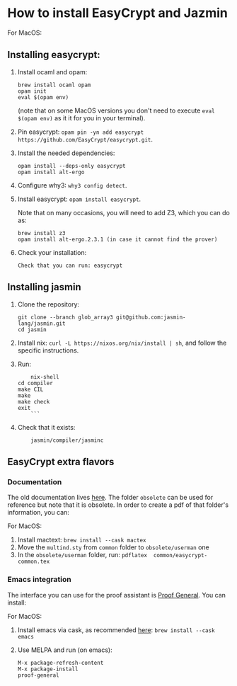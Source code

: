 # How to install EasyCrypt and Jazmin

For MacOS:

## Installing easycrypt:

1. Install ocaml and opam:

	```
	brew install ocaml opam
	opam init
	eval $(opam env)
	```

	(note that on some MacOS versions you don't need to execute `eval $(opam env)` as it
 it for you in your terminal).

2. Pin easycrypt: `opam pin -yn add easycrypt https://github.com/EasyCrypt/easycrypt.git`.
3. Install the needed dependencies:

	```
	opam install --deps-only easycrypt
	opam install alt-ergo
	```

4. Configure why3: `why3 config detect`.
5. Install easycrypt: `opam install easycrypt`.

	Note that on many occasions, you will need to add Z3, which you can do as:

	```
	brew install z3
	opam install alt-ergo.2.3.1 (in case it cannot find the prover)
	```
6. Check your installation:

	```
	Check that you can run: easycrypt
	```

## Installing jasmin

1. Clone the repository:

	```
	git clone --branch glob_array3 git@github.com:jasmin-lang/jasmin.git
	cd jasmin
	```

2. Install nix: `curl -L https://nixos.org/nix/install | sh`, and follow the specific instructions.

3. Run:

	```
        nix-shell
	cd compiler
	make CIL
	make
	make check
	exit
        ```
4. Check that it exists:

	```
        jasmin/compiler/jasminc
	```

## EasyCrypt extra flavors

### Documentation

The old documentation lives [here](https://github.com/EasyCrypt/easycrypt-doc).
The folder `obsolete` can be used for reference but note that it is obsolete.
In order to create a pdf of that folder's information, you can:

For MacOS:

1. Install mactext: `brew install --cask mactex`
2. Move the `multind.sty` from `common` folder to `obsolete/userman` one
2. In the `obsolete/userman` folder, run: `pdflatex  common/easycrypt-common.tex`

### Emacs integration

The interface you can use for the proof assistant is [Proof General](https://github.com/ProofGeneral/PG).
You can install:

For MacOS:

1. Install emacs via cask, as recommended [here](https://www.emacswiki.org/emacs/EmacsForMacOS#toc14): `brew install --cask emacs`
2. Use MELPA and run (on emacs):

	```
	M-x package-refresh-content
	M-x package-install
	proof-general
	```

